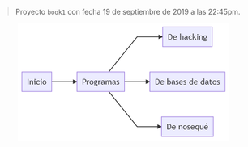 > Proyecto `book1` con fecha 19 de septiembre de 2019 a las 22:45pm.

<p align="center">
	<img alt="General diagram" src="./_imports/diagram/general.png" />
</p>